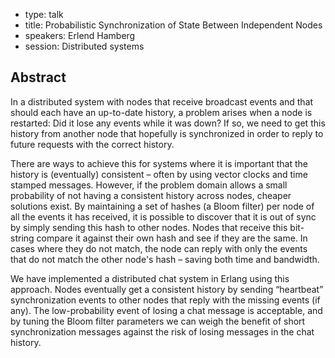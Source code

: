 - type: talk
- title: Probabilistic Synchronization of State Between Independent Nodes
- speakers: Erlend Hamberg
- session: Distributed systems

## Abstract 

In a distributed system with nodes that receive broadcast events and
that should each have an up-to-date history, a problem arises when a
node is restarted: Did it lose any events while it was down? If so, we
need to get this history from another node that hopefully is
synchronized in order to reply to future requests with the correct
history.

There are ways to achieve this for systems where it is important that
the history is (eventually) consistent – often by using vector clocks
and time stamped messages. However, if the problem domain allows a
small probability of not having a consistent history across nodes,
cheaper solutions exist. By maintaining a set of hashes (a Bloom
filter) per node of all the events it has received, it is possible to
discover that it is out of sync by simply sending this hash to other
nodes. Nodes that receive this bit-string compare it against their own
hash and see if they are the same. In cases where they do not match,
the node can reply with only the events that do not match the other
node's hash – saving both time and bandwidth.

We have implemented a distributed chat system in Erlang using this
approach. Nodes eventually get a consistent history by sending
“heartbeat” synchronization events to other nodes that reply with the
missing events (if any). The low-probability event of losing a chat
message is acceptable, and by tuning the Bloom filter parameters we
can weigh the benefit of short synchronization messages against the
risk of losing messages in the chat history.
